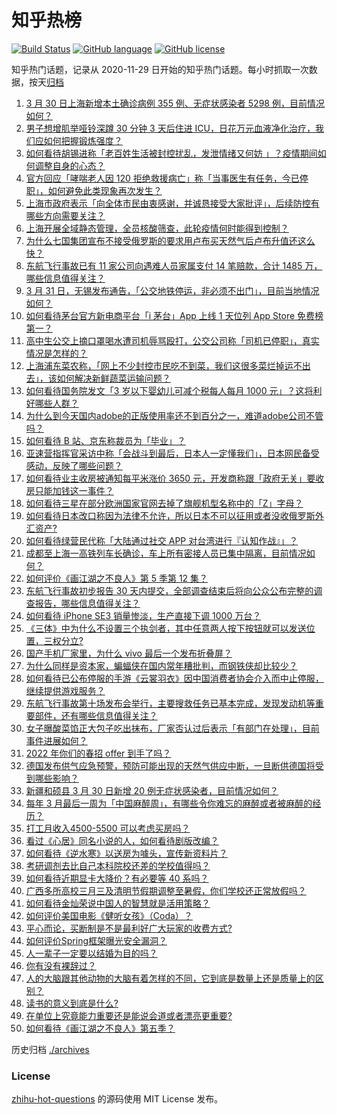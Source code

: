 # 知乎热榜
[![Build Status](https://github.com/ToWeLong/zhihu-hot-questions/workflows/CI/badge.svg)](https://github.com/ToWeLong/zhihu-hot-questions/actions)
[![GitHub language](https://img.shields.io/badge/language-golang-orange.svg)](https://golang.org/)
[![GitHub license](https://img.shields.io/github/license/ToWeLong/zhihu-hot-questions)](https://github.com/ToWeLong/zhihu-hot-questions/blob/main/LICENSE)

知乎热门话题，记录从 2020-11-29 日开始的知乎热门话题。每小时抓取一次数据，按天[归档](./archives)

<!-- BEGIN -->

1. [3 月 30 日上海新增本土确诊病例 355 例、无症状感染者 5298 例，目前情况如何？](https://www.zhihu.com/question/525145043)
1. [男子想增肌举哑铃深蹲 30 分钟 3 天后住进 ICU，日花万元血液净化治疗，我们应如何把握锻炼强度？](https://www.zhihu.com/question/524952765)
1. [如何看待胡锡进称「老百姓生活被封控扰乱，发泄情绪又何妨 」？疫情期间如何调整自身的心态？](https://www.zhihu.com/question/524768131)
1. [官方回应「哮喘老人因 120 拒绝救援病亡」称「当事医生有任务，今已停职」，如何避免此类现象再次发生？](https://www.zhihu.com/question/525171691)
1. [上海市政府表示「向全体市民由衷感谢，并诚恳接受大家批评」，后续防控有哪些方向需要关注？](https://www.zhihu.com/question/525169810)
1. [上海开展全域静态管理，全员核酸筛查，此轮疫情何时能得到控制？](https://www.zhihu.com/question/525097668)
1. [为什么七国集团宣布不接受俄罗斯的要求用卢布买天然气后卢布升值还这么快？](https://www.zhihu.com/question/524759143)
1. [东航飞行事故已有 11 家公司向遇难人员家属支付 14 笔赔款，合计 1485 万，哪些信息值得关注？](https://www.zhihu.com/question/525057782)
1. [3 月 31 日，无锡发布通告，「公交地铁停运，非必须不出门」，目前当地情况如何？](https://www.zhihu.com/question/525140855)
1. [如何看待茅台官方新电商平台「i 茅台」App 上线 1 天位列 App Store 免费榜第一？](https://www.zhihu.com/question/524817222)
1. [高中生公交上摘口罩喝水遭司机辱骂殴打，公交公司称「司机已停职」，真实情况是怎样的？](https://www.zhihu.com/question/525043244)
1. [上海浦东菜农称，「网上不少封控市民吃不到菜，我们这很多菜烂掉运不出去」，该如何解决新鲜蔬菜运输问题？](https://www.zhihu.com/question/525027716)
1. [如何看待国务院发文「3 岁以下婴幼儿可减个税每人每月 1000 元」？这将利好哪些人群？](https://www.zhihu.com/question/524735601)
1. [为什么到今天国内adobe的正版使用率还不到百分之一，难道adobe公司不管吗？](https://www.zhihu.com/question/521078481)
1. [如何看待 B 站、京东称裁员为「毕业」？](https://www.zhihu.com/question/524592661)
1. [亚速营指挥官采访中称「会战斗到最后，日本人一定懂我们」，日本网民备受感动，反映了哪些问题？](https://www.zhihu.com/question/525068031)
1. [如何看待业主收房被通知每平米涨价 3650 元，开发商称跟「政府无关」要收房只能加钱这一事件？](https://www.zhihu.com/question/524863933)
1. [如何看待三星在部分欧洲国家官网去掉了旗舰机型名称中的「Z」字母？](https://www.zhihu.com/question/524891292)
1. [如何看待日本改口称因为法律不允许，所以日本不可以征用或者没收俄罗斯外汇资产?](https://www.zhihu.com/question/524787443)
1. [如何看待绿营民代称「大陆通过社交 APP 对台湾进行『认知作战』」？](https://www.zhihu.com/question/524981087)
1. [成都至上海一高铁列车长确诊，车上所有密接人员已集中隔离，目前情况如何？](https://www.zhihu.com/question/525144672)
1. [如何评价《画江湖之不良人》第 5 季第 12 集？](https://www.zhihu.com/question/525146162)
1. [东航飞行事故初步报告 30 天内提交，全部调查结束后将向公众公布完整的调查报告，哪些信息值得关注？](https://www.zhihu.com/question/525145056)
1. [如何看待 iPhone SE3 销量惨淡，生产直接下调 1000 万台？](https://www.zhihu.com/question/524844865)
1. [《三体》中为什么不设置三个执剑者，其中任意两人按下按钮就可以发送位置，三权分立?](https://www.zhihu.com/question/405281358)
1. [国产手机厂家里，为什么 vivo 最后一个发布折叠屏？](https://www.zhihu.com/question/525161816)
1. [为什么同样是资本家，蝙蝠侠在国内常年糟批判，而钢铁侠却比较少？](https://www.zhihu.com/question/524293091)
1. [如何看待已公布停服的手游《云裳羽衣》因中国消费者协会介入而中止停服，继续提供游戏服务？](https://www.zhihu.com/question/524989365)
1. [东航飞行事故第十场发布会举行，主要搜救任务已基本完成，发现发动机等重要部件，还有哪些信息值得关注？](https://www.zhihu.com/question/525163875)
1. [女子曝酸菜馅正大包子吃出抹布，厂家否认过后表示「有部门在处理」，目前事件进展如何？](https://www.zhihu.com/question/524877721)
1. [2022 年你们的春招 offer 到手了吗？](https://www.zhihu.com/question/523577346)
1. [德国发布供气应急预警，预防可能出现的天然气供应中断，一旦断供德国将受到哪些影响？](https://www.zhihu.com/question/525035086)
1. [新疆和硕县 3 月 30 日新增 20 例无症状感染者，目前情况如何？](https://www.zhihu.com/question/525062163)
1. [每年 3 月最后一周为「中国麻醉周」，有哪些令你难忘的麻醉或者被麻醉的经历？](https://www.zhihu.com/question/524769499)
1. [打工月收入4500-5500    可以考虑买房吗？](https://www.zhihu.com/question/524934375)
1. [看过《心居》同名小说的人，如何看待剧版改编？](https://www.zhihu.com/question/522516712)
1. [如何看待《逆水寒》以送房为噱头，宣传新资料片？](https://www.zhihu.com/question/524781952)
1. [考研调剂去比自己本科院校还差的学校值得吗？](https://www.zhihu.com/question/524106504)
1. [如何看待近期显卡大降价？有必要等 40 系吗？](https://www.zhihu.com/question/524556984)
1. [广西多所高校三月三及清明节假期调整至暑假，你们学校还正常放假吗？](https://www.zhihu.com/question/524640430)
1. [如何看待金灿荣说中国人的智慧就是活用策略？](https://www.zhihu.com/question/524218517)
1. [如何评价美国电影《健听女孩》（Coda）？](https://www.zhihu.com/question/480584913)
1. [平心而论，买断制是不是最利好广大玩家的收费方式?](https://www.zhihu.com/question/524948098)
1. [如何评价Spring框架曝光安全漏洞？](https://www.zhihu.com/question/524883928)
1. [人一辈子一定要以结婚为目的吗？](https://www.zhihu.com/question/525153111)
1. [你有没有裸辞过？](https://www.zhihu.com/question/524481152)
1. [人的大脑跟其他动物的大脑有着怎样的不同，它到底是数量上还是质量上的区别？](https://www.zhihu.com/question/522931977)
1. [读书的意义到底是什么?](https://www.zhihu.com/question/524745952)
1. [在单位上究竟能力重要还是能说会道或者漂亮更重要?](https://www.zhihu.com/question/524849014)
1. [如何看待《画江湖之不良人》第五季？](https://www.zhihu.com/question/514564298)

<!-- END -->

历史归档 [./archives](./archives)


### License
[zhihu-hot-questions](https://github.com/towelong/zhihu-hot-questions) 的源码使用 MIT License 发布。